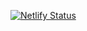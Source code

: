 [![Netlify Status](https://api.netlify.com/api/v1/badges/968b25ff-f08e-4d39-9b14-0508b8c87989/deploy-status)](https://app.netlify.com/sites/scratchhub/deploys)
